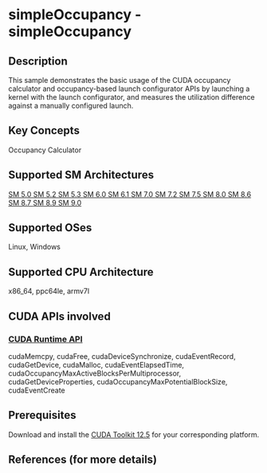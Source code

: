 # simpleOccupancy - simpleOccupancy

## Description

This sample demonstrates the basic usage of the CUDA occupancy calculator and occupancy-based launch configurator APIs by launching a kernel with the launch configurator, and measures the utilization difference against a manually configured launch.

## Key Concepts

Occupancy Calculator

## Supported SM Architectures

[SM 5.0 ](https://developer.nvidia.com/cuda-gpus)  [SM 5.2 ](https://developer.nvidia.com/cuda-gpus)  [SM 5.3 ](https://developer.nvidia.com/cuda-gpus)  [SM 6.0 ](https://developer.nvidia.com/cuda-gpus)  [SM 6.1 ](https://developer.nvidia.com/cuda-gpus)  [SM 7.0 ](https://developer.nvidia.com/cuda-gpus)  [SM 7.2 ](https://developer.nvidia.com/cuda-gpus)  [SM 7.5 ](https://developer.nvidia.com/cuda-gpus)  [SM 8.0 ](https://developer.nvidia.com/cuda-gpus)  [SM 8.6 ](https://developer.nvidia.com/cuda-gpus)  [SM 8.7 ](https://developer.nvidia.com/cuda-gpus)  [SM 8.9 ](https://developer.nvidia.com/cuda-gpus)  [SM 9.0 ](https://developer.nvidia.com/cuda-gpus)

## Supported OSes

Linux, Windows

## Supported CPU Architecture

x86_64, ppc64le, armv7l

## CUDA APIs involved

### [CUDA Runtime API](http://docs.nvidia.com/cuda/cuda-runtime-api/index.html)
cudaMemcpy, cudaFree, cudaDeviceSynchronize, cudaEventRecord, cudaGetDevice, cudaMalloc, cudaEventElapsedTime, cudaOccupancyMaxActiveBlocksPerMultiprocessor, cudaGetDeviceProperties, cudaOccupancyMaxPotentialBlockSize, cudaEventCreate

## Prerequisites

Download and install the [CUDA Toolkit 12.5](https://developer.nvidia.com/cuda-downloads) for your corresponding platform.

## References (for more details)

